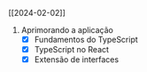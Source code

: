 [[2024-02-02]]

1. Aprimorando a aplicação
	- [x] Fundamentos do TypeScript
	- [x] TypeScript no React
	- [x] Extensão de interfaces
